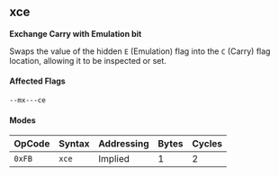  
## xce

**Exchange Carry with Emulation bit**

Swaps the value of the hidden `E` (Emulation) flag into the `C` (Carry) flag location, allowing it to be inspected or set.

#### Affected Flags

```
--mx---ce
```

#### Modes

| OpCode | Syntax | Addressing | Bytes | Cycles     |
|--------|--------|------------|-------|------------|
| `0xFB` | `xce`  | Implied    | 1     | 2          |
